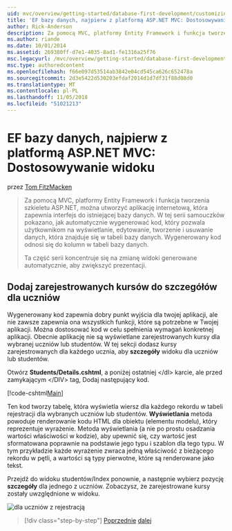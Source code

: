 ```yaml
---
uid: mvc/overview/getting-started/database-first-development/customizing-a-view
title: 'EF bazy danych, najpierw z platformą ASP.NET MVC: Dostosowywanie widoku | Dokumentacja firmy Microsoft'
author: Rick-Anderson
description: Za pomocą MVC, platformy Entity Framework i funkcja tworzenia szkieletu ASP.NET, można utworzyć aplikację internetową, która zapewnia interfejs do istniejącej bazy danych. Ten samouczek seri...
ms.author: riande
ms.date: 10/01/2014
ms.assetid: 269380ff-d7e1-4035-8ad1-fe1316a25f76
msc.legacyurl: /mvc/overview/getting-started/database-first-development/customizing-a-view
msc.type: authoredcontent
ms.openlocfilehash: f66e097d53514ab3842e04cd545ca626c652478a
ms.sourcegitcommit: 2d3e5422d530203efdaf2014d1d7df31f88d08d0
ms.translationtype: MT
ms.contentlocale: pl-PL
ms.lasthandoff: 11/05/2018
ms.locfileid: "51021213"
---
```

<a name="ef-database-first-with-aspnet-mvc-customizing-a-view"></a>EF bazy danych, najpierw z platformą ASP.NET MVC: Dostosowywanie widoku
====================
przez [Tom FitzMacken](https://github.com/tfitzmac)

> Za pomocą MVC, platformy Entity Framework i funkcja tworzenia szkieletu ASP.NET, można utworzyć aplikację internetową, która zapewnia interfejs do istniejącej bazy danych. W tej serii samouczków pokazano, jak automatycznie wygenerować kod, który pozwala użytkownikom na wyświetlanie, edytowanie, tworzenie i usuwanie danych, która znajduje się w tabeli bazy danych. Wygenerowany kod odnosi się do kolumn w tabeli bazy danych.
> 
> Ta część serii koncentruje się na zmianę widoki generowane automatycznie, aby zwiększyć prezentacji.


## <a name="add-enrolled-courses-to-student-details"></a>Dodaj zarejestrowanych kursów do szczegółów dla uczniów

Wygenerowany kod zapewnia dobry punkt wyjścia dla twojej aplikacji, ale nie zawsze zapewnia ona wszystkich funkcji, które są potrzebne w Twojej aplikacji. Można dostosować kod w celu spełnienia wymagań konkretnej aplikacji. Obecnie aplikację nie są wyświetlane zarejestrowanych kursy dla wybranej uczniów lub studentów. W tej sekcji dodasz kursy zarejestrowanych dla każdego ucznia, aby **szczegóły** widoku dla uczniów lub studentów.

Otwórz **Students/Details.cshtml**, a poniżej ostatniej &lt;/dl&gt; karcie, ale przed zamykającym &lt;/DIV&gt; tag, Dodaj następujący kod.

[!code-cshtml[Main](customizing-a-view/samples/sample1.cshtml)]

Ten kod tworzy tabelę, która wyświetla wiersz dla każdego rekordu w tabeli rejestracji dla wybranych uczniów lub studentów. **Wyświetlania** metoda powoduje renderowanie kodu HTML dla obiektu (elementu modelu), który reprezentuje wyrażenie. Metoda wyświetlania (a nie po prostu osadzania wartości właściwości w kodzie), aby upewnić się, czy wartość jest sformatowana poprawnie na podstawie jego typu i szablon dla tego typu. W tym przykładzie każde wyrażenie zwraca jedną właściwość z bieżącego rekordu w pętli, a wartości są typy pierwotne, które są renderowane jako tekst.

Przejdź do widoku studentów/Index ponownie, a następnie wybierz pozycję **szczegóły** dla jednego z uczniów. Zobaczysz, że zarejestrowane kursy zostały uwzględnione w widoku.

![dla uczniów z rejestracją](customizing-a-view/_static/image1.png)

> [!div class="step-by-step"]
> [Poprzednie](changing-the-database.md)
> [dalej](enhancing-data-validation.md)
